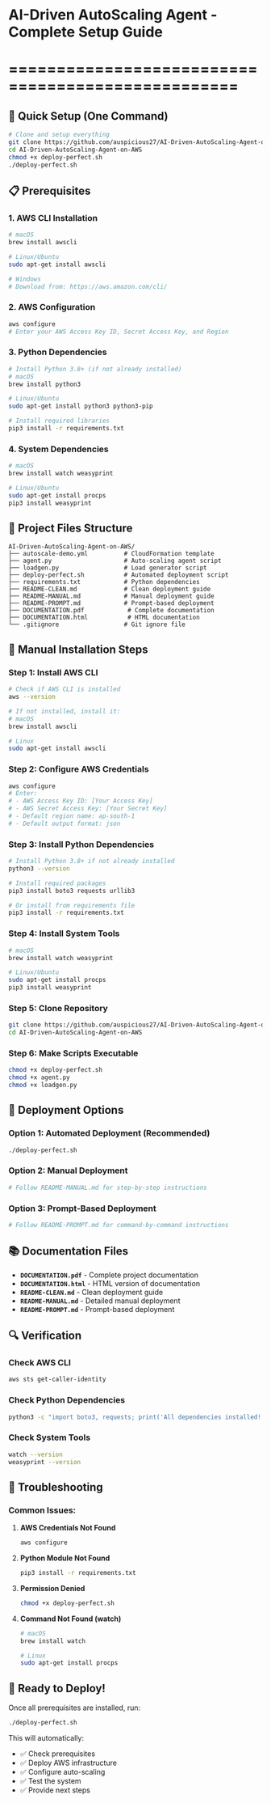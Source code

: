 # AI-Driven AutoScaling Agent - Complete Setup Guide
# ==================================================

## 🚀 **Quick Setup (One Command)**

```bash
# Clone and setup everything
git clone https://github.com/auspicious27/AI-Driven-AutoScaling-Agent-on-AWS.git
cd AI-Driven-AutoScaling-Agent-on-AWS
chmod +x deploy-perfect.sh
./deploy-perfect.sh
```

## 📋 **Prerequisites**

### 1. **AWS CLI Installation**
```bash
# macOS
brew install awscli

# Linux/Ubuntu
sudo apt-get install awscli

# Windows
# Download from: https://aws.amazon.com/cli/
```

### 2. **AWS Configuration**
```bash
aws configure
# Enter your AWS Access Key ID, Secret Access Key, and Region
```

### 3. **Python Dependencies**
```bash
# Install Python 3.8+ (if not already installed)
# macOS
brew install python3

# Linux/Ubuntu
sudo apt-get install python3 python3-pip

# Install required libraries
pip3 install -r requirements.txt
```

### 4. **System Dependencies**
```bash
# macOS
brew install watch weasyprint

# Linux/Ubuntu
sudo apt-get install procps
pip3 install weasyprint
```

## 📁 **Project Files Structure**

```
AI-Driven-AutoScaling-Agent-on-AWS/
├── autoscale-demo.yml          # CloudFormation template
├── agent.py                    # Auto-scaling agent script
├── loadgen.py                  # Load generator script
├── deploy-perfect.sh           # Automated deployment script
├── requirements.txt            # Python dependencies
├── README-CLEAN.md             # Clean deployment guide
├── README-MANUAL.md            # Manual deployment guide
├── README-PROMPT.md            # Prompt-based deployment
├── DOCUMENTATION.pdf            # Complete documentation
├── DOCUMENTATION.html           # HTML documentation
└── .gitignore                  # Git ignore file
```

## 🔧 **Manual Installation Steps**

### Step 1: Install AWS CLI
```bash
# Check if AWS CLI is installed
aws --version

# If not installed, install it:
# macOS
brew install awscli

# Linux
sudo apt-get install awscli
```

### Step 2: Configure AWS Credentials
```bash
aws configure
# Enter:
# - AWS Access Key ID: [Your Access Key]
# - AWS Secret Access Key: [Your Secret Key]
# - Default region name: ap-south-1
# - Default output format: json
```

### Step 3: Install Python Dependencies
```bash
# Install Python 3.8+ if not already installed
python3 --version

# Install required packages
pip3 install boto3 requests urllib3

# Or install from requirements file
pip3 install -r requirements.txt
```

### Step 4: Install System Tools
```bash
# macOS
brew install watch weasyprint

# Linux/Ubuntu
sudo apt-get install procps
pip3 install weasyprint
```

### Step 5: Clone Repository
```bash
git clone https://github.com/auspicious27/AI-Driven-AutoScaling-Agent-on-AWS.git
cd AI-Driven-AutoScaling-Agent-on-AWS
```

### Step 6: Make Scripts Executable
```bash
chmod +x deploy-perfect.sh
chmod +x agent.py
chmod +x loadgen.py
```

## 🎯 **Deployment Options**

### Option 1: Automated Deployment (Recommended)
```bash
./deploy-perfect.sh
```

### Option 2: Manual Deployment
```bash
# Follow README-MANUAL.md for step-by-step instructions
```

### Option 3: Prompt-Based Deployment
```bash
# Follow README-PROMPT.md for command-by-command instructions
```

## 📚 **Documentation Files**

- **`DOCUMENTATION.pdf`** - Complete project documentation
- **`DOCUMENTATION.html`** - HTML version of documentation
- **`README-CLEAN.md`** - Clean deployment guide
- **`README-MANUAL.md`** - Detailed manual deployment
- **`README-PROMPT.md`** - Prompt-based deployment

## 🔍 **Verification**

### Check AWS CLI
```bash
aws sts get-caller-identity
```

### Check Python Dependencies
```bash
python3 -c "import boto3, requests; print('All dependencies installed!')"
```

### Check System Tools
```bash
watch --version
weasyprint --version
```

## 🚨 **Troubleshooting**

### Common Issues:

1. **AWS Credentials Not Found**
   ```bash
   aws configure
   ```

2. **Python Module Not Found**
   ```bash
   pip3 install -r requirements.txt
   ```

3. **Permission Denied**
   ```bash
   chmod +x deploy-perfect.sh
   ```

4. **Command Not Found (watch)**
   ```bash
   # macOS
   brew install watch
   
   # Linux
   sudo apt-get install procps
   ```

## 🎉 **Ready to Deploy!**

Once all prerequisites are installed, run:
```bash
./deploy-perfect.sh
```

This will automatically:
- ✅ Check prerequisites
- ✅ Deploy AWS infrastructure
- ✅ Configure auto-scaling
- ✅ Test the system
- ✅ Provide next steps

